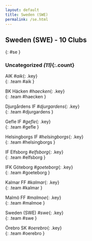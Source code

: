 ```yaml
---
layout: default
title: Sweden (SWE)
permalink: /se.html
---
```



## Sweden (SWE) - 10 Clubs
{: #se }









### Uncategorized _(11)_{:.count}


AIK   _#aik_{: .key} <br>
{: .team #aik }

BK Häcken   _#haecken_{: .key} <br>
{: .team #haecken }

Djurgårdens IF   _#djurgardens_{: .key} <br>
{: .team #djurgardens }

Gefle IF   _#gefle_{: .key} <br>
{: .team #gefle }

Helsingborgs IF   _#helsingborgs_{: .key} <br>
{: .team #helsingborgs }

IF Elfsborg   _#elfsborg_{: .key} <br>
{: .team #elfsborg }

IFK Göteborg   _#goeteborg_{: .key} <br>
{: .team #goeteborg }

Kalmar FF   _#kalmar_{: .key} <br>
{: .team #kalmar }

Malmö FF   _#malmoe_{: .key} <br>
{: .team #malmoe }

Sweden  (SWE)  _#swe_{: .key} <br>
{: .team #swe }

Örebro SK   _#oerebro_{: .key} <br>
{: .team #oerebro }


 
